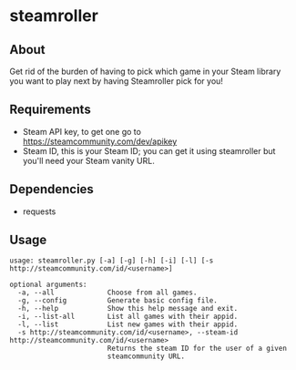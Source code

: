 # steamroller

## About

Get rid of the burden of having to pick which game in your Steam library you want to play next by having Steamroller pick for you!

## Requirements

* Steam API key, to get one go to https://steamcommunity.com/dev/apikey
* Steam ID, this is your Steam ID; you can get it using steamroller but you'll need your Steam vanity URL.

## Dependencies

* requests

## Usage

```
usage: steamroller.py [-a] [-g] [-h] [-i] [-l] [-s http://steamcommunity.com/id/<username>]

optional arguments:
  -a, --all             Choose from all games.
  -g, --config          Generate basic config file.
  -h, --help            Show this help message and exit.
  -i, --list-all        List all games with their appid.
  -l, --list            List new games with their appid.
  -s http://steamcommunity.com/id/<username>, --steam-id http://steamcommunity.com/id/<username>
                        Returns the steam ID for the user of a given
                        steamcommunity URL.
```